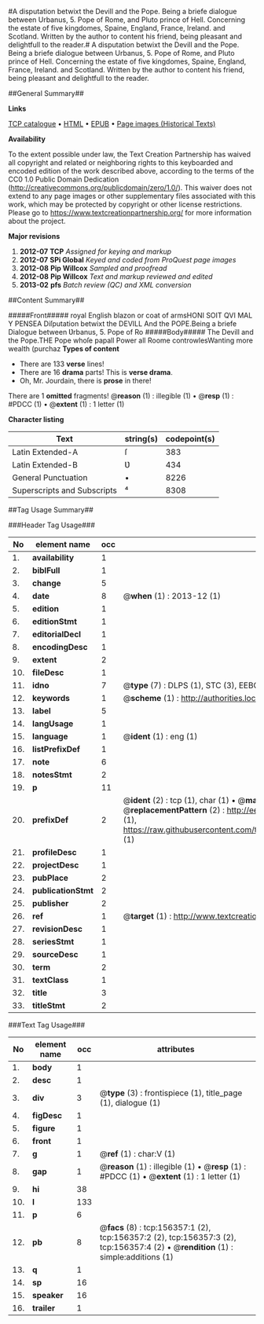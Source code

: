 #A disputation betwixt the Devill and the Pope. Being a briefe dialogue between Urbanus, 5. Pope of Rome, and Pluto prince of Hell. Concerning the estate of five kingdomes, Spaine, England, France, Ireland. and Scotland. Written by the author to content his friend, being pleasant and delightfull to the reader.#
A disputation betwixt the Devill and the Pope. Being a briefe dialogue between Urbanus, 5. Pope of Rome, and Pluto prince of Hell. Concerning the estate of five kingdomes, Spaine, England, France, Ireland. and Scotland. Written by the author to content his friend, being pleasant and delightfull to the reader.

##General Summary##

**Links**

[TCP catalogue](http://www.ota.ox.ac.uk/tcp/)  • 
[HTML](http://tei.it.ox.ac.uk/tcp/Texts-HTML/free/A81/A81550.html)  • 
[EPUB](http://tei.it.ox.ac.uk/tcp/Texts-EPUB/free/A81/A81550.epub) • 
[Page images (Historical Texts)](https://historicaltexts.jisc.ac.uk/eebo-99860682e)

**Availability**

To the extent possible under law, the Text Creation Partnership has waived all copyright and related or neighboring rights to this keyboarded and encoded edition of the work described above, according to the terms of the CC0 1.0 Public Domain Dedication (http://creativecommons.org/publicdomain/zero/1.0/). This waiver does not extend to any page images or other supplementary files associated with this work, which may be protected by copyright or other license restrictions. Please go to https://www.textcreationpartnership.org/ for more information about the project.

**Major revisions**

1. __2012-07__ __TCP__ *Assigned for keying and markup*
1. __2012-07__ __SPi Global__ *Keyed and coded from ProQuest page images*
1. __2012-08__ __Pip Willcox__ *Sampled and proofread*
1. __2012-08__ __Pip Willcox__ *Text and markup reviewed and edited*
1. __2013-02__ __pfs__ *Batch review (QC) and XML conversion*

##Content Summary##

#####Front#####
royal English blazon or coat of armsHONI SOIT QVI MAL Y PENSEA Diſputation betwixt the DEVILL And the POPE.Being a briefe Dialogue between Ʋrbanus, 5. Pope of Ro
#####Body#####
The Devill and the Pope.THE Pope whoſe papall Power all Roome controwlesWanting more wealth (purchaz
**Types of content**

  * There are 133 **verse** lines!
  * There are 16 **drama** parts! This is **verse drama**.
  * Oh, Mr. Jourdain, there is **prose** in there!

There are 1 **omitted** fragments! 
 @__reason__ (1) : illegible (1)  •  @__resp__ (1) : #PDCC (1)  •  @__extent__ (1) : 1 letter (1)

**Character listing**


|Text|string(s)|codepoint(s)|
|---|---|---|
|Latin Extended-A|ſ|383|
|Latin Extended-B|Ʋ|434|
|General Punctuation|•|8226|
|Superscripts             and Subscripts|⁴|8308|

##Tag Usage Summary##

###Header Tag Usage###

|No|element name|occ|attributes|
|---|---|---|---|
|1.|__availability__|1||
|2.|__biblFull__|1||
|3.|__change__|5||
|4.|__date__|8| @__when__ (1) : 2013-12 (1)|
|5.|__edition__|1||
|6.|__editionStmt__|1||
|7.|__editorialDecl__|1||
|8.|__encodingDesc__|1||
|9.|__extent__|2||
|10.|__fileDesc__|1||
|11.|__idno__|7| @__type__ (7) : DLPS (1), STC (3), EEBO-CITATION (1), PROQUEST (1), VID (1)|
|12.|__keywords__|1| @__scheme__ (1) : http://authorities.loc.gov/ (1)|
|13.|__label__|5||
|14.|__langUsage__|1||
|15.|__language__|1| @__ident__ (1) : eng (1)|
|16.|__listPrefixDef__|1||
|17.|__note__|6||
|18.|__notesStmt__|2||
|19.|__p__|11||
|20.|__prefixDef__|2| @__ident__ (2) : tcp (1), char (1)  •  @__matchPattern__ (2) : ([0-9\-]+):([0-9IVX]+) (1), (.+) (1)  •  @__replacementPattern__ (2) : http://eebo.chadwyck.com/downloadtiff?vid=$1&page=$2 (1), https://raw.githubusercontent.com/textcreationpartnership/Texts/master/tcpchars.xml#$1 (1)|
|21.|__profileDesc__|1||
|22.|__projectDesc__|1||
|23.|__pubPlace__|2||
|24.|__publicationStmt__|2||
|25.|__publisher__|2||
|26.|__ref__|1| @__target__ (1) : http://www.textcreationpartnership.org/docs/. (1)|
|27.|__revisionDesc__|1||
|28.|__seriesStmt__|1||
|29.|__sourceDesc__|1||
|30.|__term__|2||
|31.|__textClass__|1||
|32.|__title__|3||
|33.|__titleStmt__|2||


###Text Tag Usage###

|No|element name|occ|attributes|
|---|---|---|---|
|1.|__body__|1||
|2.|__desc__|1||
|3.|__div__|3| @__type__ (3) : frontispiece (1), title_page (1), dialogue (1)|
|4.|__figDesc__|1||
|5.|__figure__|1||
|6.|__front__|1||
|7.|__g__|1| @__ref__ (1) : char:V (1)|
|8.|__gap__|1| @__reason__ (1) : illegible (1)  •  @__resp__ (1) : #PDCC (1)  •  @__extent__ (1) : 1 letter (1)|
|9.|__hi__|38||
|10.|__l__|133||
|11.|__p__|6||
|12.|__pb__|8| @__facs__ (8) : tcp:156357:1 (2), tcp:156357:2 (2), tcp:156357:3 (2), tcp:156357:4 (2)  •  @__rendition__ (1) : simple:additions (1)|
|13.|__q__|1||
|14.|__sp__|16||
|15.|__speaker__|16||
|16.|__trailer__|1||
